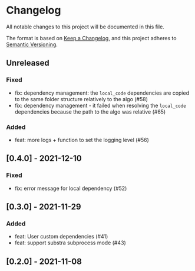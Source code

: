 # Changelog

All notable changes to this project will be documented in this file.

The format is based on [Keep a Changelog](https://keepachangelog.com/en/1.0.0/),
and this project adheres to [Semantic Versioning](https://semver.org/spec/v2.0.0.html).

## Unreleased

### Fixed

- fix: dependency management: the `local_code` dependencies are copied to the same folder structure relatively to the algo (#58)
- fix: dependency management - it failed when resolving the `local_code` dependencies because the path to the algo was relative (#65)

### Added

- feat: more logs + function to set the logging level (#56)

## [0.4.0] - 2021-12-10

### Fixed

- fix: error message for local dependency (#52)

## [0.3.0] - 2021-11-29
### Added

- feat: User custom dependencies (#41)
- feat: support substra subprocess mode (#43)

## [0.2.0] - 2021-11-08

[Unreleased]: https://github.com/owkin/connectlib/compare/0.3.0...HEAD
